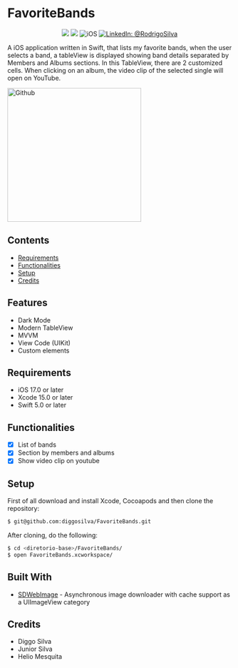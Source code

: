 # FavoriteBands

<p align="center">
    <img src="https://img.shields.io/badge/Swift-5.9.1-orange.svg" />
    <img src="https://img.shields.io/badge/Xcode-15.2.X-orange.svg" />
    <img src="https://img.shields.io/badge/platforms-iOS-brightgreen.svg?style=flat" alt="iOS" />
    <a href="https://www.linkedin.com/in/rodrigo-silva-6a53ba300/" target="_blank">
        <img src="https://img.shields.io/badge/LinkedIn-@RodrigoSilva-blue.svg?style=flat" alt="LinkedIn: @RodrigoSilva" />
    </a>
</p>

A iOS application written in Swift, that lists my favorite bands, when the user selects a band, a tableView is displayed showing band details separated by Members and Albums sections. In this TableView, there are 2 customized cells. When clicking on an album, the video clip of the selected single will open on YouTube.

<p align="left">
    <img src="https://media.giphy.com/media/qeYqswy3VZnmkwssBI/giphy.gif" width="300" max-width="40%" alt="Github"/>
</p> 

## Contents

- [Requirements](#requirements)
- [Functionalities](#functionalities)
- [Setup](#setup)
- [Credits](#credits)

## Features

- Dark Mode
- Modern TableView
- MVVM
- View Code (UIKit)
- Custom elements

## Requirements

- iOS 17.0 or later
- Xcode 15.0 or later
- Swift 5.0 or later

## Functionalities
- [x] List of bands
- [x] Section by members and albums
- [x] Show video clip on youtube 

## Setup

First of all download and install Xcode, Cocoapods and then clone the repository:

```sh
$ git@github.com:diggosilva/FavoriteBands.git
```

After cloning, do the following:

```sh
$ cd <diretorio-base>/FavoriteBands/
$ open FavoriteBands.xcworkspace/
```

## Built With

* [SDWebImage](https://github.com/SDWebImage/SDWebImage) - Asynchronous image downloader with cache support as a UIImageView category

## Credits

- Diggo Silva
- Junior Silva
- Helio Mesquita
